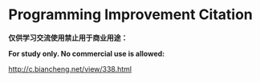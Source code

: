 # Programming Improvement Citation

**仅供学习交流使用禁止用于商业用途：**

**For study only. No commercial use is allowed:**

http://c.biancheng.net/view/338.html